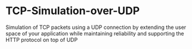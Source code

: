 # TCP-Simulation-over-UDP
Simulation  of TCP packets  using a UDP connection by extending the user space of your application  while maintaining reliability and supporting the HTTP protocol on top of  UDP
